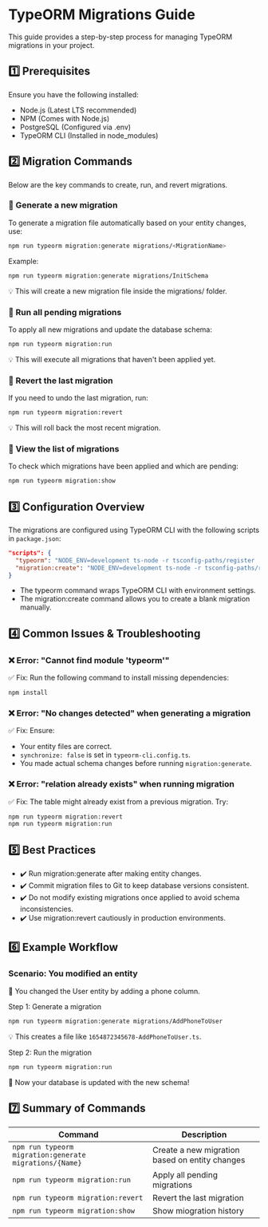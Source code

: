 # TypeORM Migrations Guide

This guide provides a step-by-step process for managing TypeORM migrations in your project.

## 1️⃣ Prerequisites

Ensure you have the following installed:

- Node.js (Latest LTS recommended)
- NPM (Comes with Node.js)
- PostgreSQL (Configured via .env)
- TypeORM CLI (Installed in node_modules)

## 2️⃣ Migration Commands

Below are the key commands to create, run, and revert migrations.

### 🔹 Generate a new migration

To generate a migration file automatically based on your entity changes, use:

``` bash
npm run typeorm migration:generate migrations/<MigrationName>
```

Example:

```bash
npm run typeorm migration:generate migrations/InitSchema
```

💡 This will create a new migration file inside the migrations/ folder.

### 🔹 Run all pending migrations

To apply all new migrations and update the database schema:

```bash
npm run typeorm migration:run
```

💡 This will execute all migrations that haven't been applied yet.

### 🔹 Revert the last migration

If you need to undo the last migration, run:

```bash
npm run typeorm migration:revert
```

💡 This will roll back the most recent migration.

### 🔹 View the list of migrations

To check which migrations have been applied and which are pending:

```bash
npm run typeorm migration:show
```

## 3️⃣ Configuration Overview

The migrations are configured using TypeORM CLI with the following scripts in `package.json`:

```json
"scripts": {
  "typeorm": "NODE_ENV=development ts-node -r tsconfig-paths/register ./node_modules/typeorm/cli.js -d ./typeorm-cli.config.ts",
  "migration:create": "NODE_ENV=development ts-node -r tsconfig-paths/register ./node_modules/typeorm/cli.js migration:create"
}
```

- The typeorm command wraps TypeORM CLI with environment settings.
- The migration:create command allows you to create a blank migration manually.

## 4️⃣ Common Issues & Troubleshooting

### ❌ Error: "Cannot find module 'typeorm'"

✅ Fix: Run the following command to install missing dependencies:

```bash
npm install
```

### ❌ Error: "No changes detected" when generating a migration

✅ Fix: Ensure:

- Your entity files are correct.
- `synchronize: false` is set in `typeorm-cli.config.ts`.
- You made actual schema changes before running `migration:generate`.

### ❌ Error: "relation already exists" when running migration

✅ Fix: The table might already exist from a previous migration. Try:

```bash
npm run typeorm migration:revert
npm run typeorm migration:run
```

## 5️⃣ Best Practices

- ✔️ Run migration:generate after making entity changes.
- ✔️ Commit migration files to Git to keep database versions consistent.
- ✔️ Do not modify existing migrations once applied to avoid schema inconsistencies.
- ✔️ Use migration:revert cautiously in production environments.

## 6️⃣ Example Workflow

### Scenario: You modified an entity

🔹 You changed the User entity by adding a phone column.

Step 1: Generate a migration

```bash
npm run typeorm migration:generate migrations/AddPhoneToUser
```

💡 This creates a file like `1654872345678-AddPhoneToUser.ts`.

Step 2: Run the migration

```bash
npm run typeorm migration:run
```

🔹 Now your database is updated with the new schema!

## 7️⃣ Summary of Commands

| Command    | Description |
| -------- | ------- |
| `npm run typeorm migration:generate migrations/{Name}`  | Create a new migration based on entity changes    |
| `npm run typeorm migration:run` |  Apply all pending migrations    |
| `npm run typeorm migration:revert`    | Revert the last migration    |
| `npm run typeorm migration:show`    | Show miogration history    |

